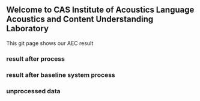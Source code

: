 ## Welcome to CAS Institute of Acoustics Language Acoustics and Content Understanding Laboratory

This git page shows our AEC result

### result after process
### result after baseline system process
### unprocessed data
